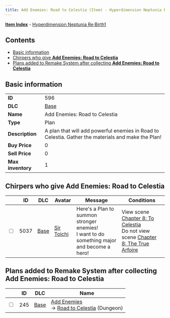 ```yaml
---
title: Add Enemies: Road to Celestia (Item) - Hyperdimension Neptunia Re;Birth1
---
```


[**Item Index**](/neptunia/rb1/item/index.html) - [Hyperdimension Neptunia Re;Birth1](/neptunia/rb1)

## Contents

- [Basic information](#basic-information)
- [Chirpers who give **Add Enemies: Road to Celestia**](#chirpers-who-give-add-enemies-road-to-celestia)
- [Plans added to Remake System after collecting **Add Enemies: Road to Celestia**](#plans-added-to-remake-system-after-collecting-add-enemies-road-to-celestia)
## Basic information

|   |   |
| -- | -- |
| **ID** | 596 |
| **DLC** | [Base](/neptunia/rb1/dlc/1-base.html) |
| **Name** | Add Enemies: Road to Celestia |
| **Type** | Plan |
| **Description** | A plan that will add powerful enemies in Road to Celestia. Gather the materials and make the Plan! |
| **Buy Price** | 0 |
| **Sell Price** | 0 |
| **Max inventory** | 1 |


## Chirpers who give **Add Enemies: Road to Celestia**

|    | ID | DLC | Avatar | Message | Conditions |
| -- | -- | --- | ------ | ------- | ---------- |
| <input type="checkbox" id="rb1-chirper-event-1-5037" class="trackbox" /> | 5037 | [Base](/neptunia/rb1/dlc/1-base.html) | [Sir Toichi](/neptunia/rb1/undefined/1-220-sir-toichi.html) | Here's a Plan to summon stronger enemies!<br />I want to do something major and become a hero! | View scene [Chapter 8: To Celestia](/neptunia/rb1/scene/1-805-chapter-8-to-celestia.html)<br />Do not view scene [Chapter 8: The True Arfoire](/neptunia/rb1/scene/1-807-chapter-8-the-true-arfoire.html) |


## Plans added to Remake System after collecting **Add Enemies: Road to Celestia**

|    | ID | DLC | Name |
| -- | -- | --- | ---- |
| <input type="checkbox" id="rb1-remake-1-245" class="trackbox" /> | 245 | [Base](/neptunia/rb1/dlc/1-base.html) | [Add Enemies](/neptunia/rb1/remake/1-245-add-enemies.html)<br /> → [Road to Celestia](/neptunia/rb1/dungeon/1-25-road-to-celestia.html) (Dungeon) |
